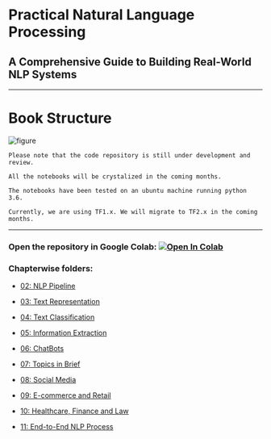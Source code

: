 # Practical Natural Language Processing
## A Comprehensive Guide to Building Real-World NLP Systems

-----------------------------------------------------------------------------------
# Book Structure

![figure](https://github.com/practical-nlp/practical-nlp-figures/raw/master/figures/P-1.png)



```
Please note that the code repository is still under development and review.

All the notebooks will be crystalized in the coming months. 

The notebooks have been tested on an ubuntu machine running python 3.6. 

Currently, we are using TF1.x. We will migrate to TF2.x in the coming months.  
```

-----------------------------------------------------------------------------------

### Open the repository in Google Colab: [![Open In Colab](https://colab.research.google.com/assets/colab-badge.svg)](https://colab.research.google.com/github/rahiakela/practical-natural-language-processing/blob/master)

### Chapterwise folders:

  
  * [02: NLP Pipeline](https://github.com/rahiakela/practical-natural-language-processing/tree/master/2-nlp-pipeline) 

  * [03: Text Representation](https://github.com/rahiakela/practical-natural-language-processing/tree/master/3-text-representation) 

  * [04: Text Classification](https://github.com/rahiakela/practical-natural-language-processing/tree/master/4-text-classification) 
  
  * [05: Information Extraction](https://github.com/rahiakela/practical-natural-language-processing/tree/master/5-information-extraction) 
  
  * [06: ChatBots](https://github.com/rahiakela/practical-natural-language-processing/tree/master/6-chatbots) 
  
  * [07: Topics in Brief](https://github.com/rahiakela/practical-natural-language-processing/tree/master/7-topics-in-brief) 
  
  * [08: Social Media](https://github.com/rahiakela/practical-natural-language-processing/tree/master/8-social-media) 
    
  * [09: E-commerce and Retail ](https://github.com/rahiakela/practical-natural-language-processing/tree/master/9-e-commerce-and-retail)

  * [10: Healthcare, Finance and Law](https://github.com/rahiakela/practical-natural-language-processing/tree/master/10-healthcare-finance-and-law) 
    
  * [11: End-to-End NLP Process](https://github.com/rahiakela/practical-natural-language-processing/tree/master/11-end-to-end-nlp-process)
